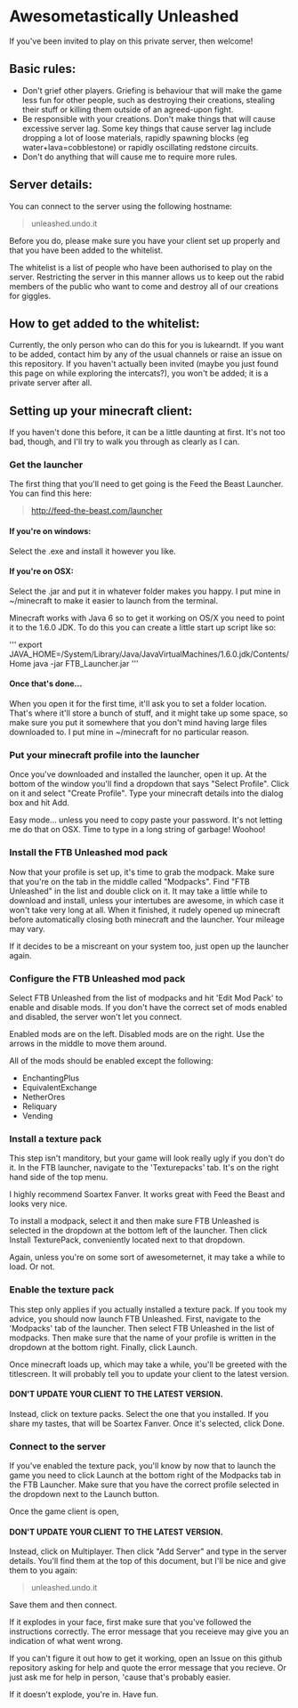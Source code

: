 # Awesometastically Unleashed

If you've been invited to play on this private server, then welcome!

## Basic rules:

- Don't grief other players. Griefing is behaviour that will make the game less fun for other people, such as destroying their creations, stealing their stuff or killing them outside of an agreed-upon fight.
- Be responsible with your creations. Don't make things that will cause excessive server lag. Some key things that cause server lag include dropping a lot of loose materials, rapidly spawning blocks (eg water+lava=cobblestone) or rapidly oscillating redstone circuits.
- Don't do anything that will cause me to require more rules.

## Server details:

You can connect to the server using the following hostname:

> unleashed.undo.it

Before you do, please make sure you have your client set up properly and that you have been added to the whitelist.

The whitelist is a list of people who have been authorised to play on the server. Restricting the server in this manner allows us to keep out the rabid members of the public who want to come and destroy all of our creations for giggles.

## How to get added to the whitelist:

Currently, the only person who can do this for you is lukearndt. If you want to be added, contact him by any of the usual channels or raise an issue on this repository. If you haven't actually been invited (maybe you just found this page on while exploring the intercats?), you won't be added; it is a private server after all.

## Setting up your minecraft client:

If you haven't done this before, it can be a little daunting at first. It's not too bad, though, and I'll try to walk you through as clearly as I can.

### Get the launcher

The first thing that you'll need to get going is the Feed the Beast Launcher. You can find this here:

> http://feed-the-beast.com/launcher

#### If you're on windows:

Select the .exe and install it however you like.

#### If you're on OSX:

Select the .jar and put it in whatever folder makes you happy. I put mine in ~/minecraft to make it easier to launch from the terminal.

Minecraft works with Java 6 so to get it working on OS/X you need to point it to the 1.6.0 JDK.  To do this you can create a little start up script like so:

'''
export JAVA_HOME=/System/Library/Java/JavaVirtualMachines/1.6.0.jdk/Contents/Home
java -jar FTB_Launcher.jar
'''

#### Once that's done...

When you open it for the first time, it'll ask you to set a folder location. That's where it'll store a bunch of stuff, and it might take up some space, so make sure you put it somewhere that you don't mind having large files downloaded to. I put mine in ~/minecraft for no particular reason.

### Put your minecraft profile into the launcher

Once you've downloaded and installed the launcher, open it up. At the bottom of the window you'll find a dropdown that says "Select Profile". Click on it and select "Create Profile". Type your minecraft details into the dialog box and hit Add.

Easy mode... unless you need to copy paste your password. It's not letting me do that on OSX. Time to type in a long string of garbage! Woohoo!

### Install the FTB Unleashed mod pack

Now that your profile is set up, it's time to grab the modpack. Make sure that you're on the tab in the middle called "Modpacks". Find "FTB Unleashed" in the list and double click on it. It may take a little while to download and install, unless your intertubes are awesome, in which case it won't take very long at all. When it finished, it rudely opened up minecraft before automatically closing both minecraft and the launcher. Your mileage may vary.

If it decides to be a miscreant on your system too, just open up the launcher again.

### Configure the FTB Unleashed mod pack

Select FTB Unleashed from the list of modpacks and hit 'Edit Mod Pack' to enable and disable mods. If you don't have the correct set of mods enabled and disabled, the server won't let you connect.

Enabled mods are on the left. Disabled mods are on the right. Use the arrows in the middle to move them around.

All of the mods should be enabled except the following:

- EnchantingPlus
- EquivalentExchange
- NetherOres
- Reliquary
- Vending

### Install a texture pack

This step isn't manditory, but your game will look really ugly if you don't do it. In the FTB launcher, navigate to the 'Texturepacks' tab. It's on the right hand side of the top menu.

I highly recommend Soartex Fanver. It works great with Feed the Beast and looks very nice.

To install a modpack, select it and then make sure FTB Unleashed is selected in the dropdown at the bottom left of the launcher. Then click Install TexturePack, conveniently located next to that dropdown.

Again, unless you're on some sort of awesometernet, it may take a while to load. Or not.

### Enable the texture pack

This step only applies if you actually installed a texture pack. If you took my advice, you should now launch FTB Unleashed. First, navigate to the 'Modpacks' tab of the launcher. Then select FTB Unleashed in the list of modpacks. Then make sure that the name of your profile is written in the dropdown at the bottom right. Finally, click Launch.

Once minecraft loads up, which may take a while, you'll be greeted with the titlescreen. It will probably tell you to update your client to the latest version.

#### DON'T UPDATE YOUR CLIENT TO THE LATEST VERSION.

Instead, click on texture packs. Select the one that you installed. If you share my tastes, that will be Soartex Fanver. Once it's selected, click Done.

### Connect to the server

If you've enabled the texture pack, you'll know by now that to launch the game you need to click Launch at the bottom right of the Modpacks tab in the FTB Launcher. Make sure that you have the correct profile selected in the dropdown next to the Launch button.

Once the game client is open,

#### DON'T UPDATE YOUR CLIENT TO THE LATEST VERSION.

Instead, click on Multiplayer. Then click "Add Server" and type in the server details. You'll find them at the top of this document, but I'll be nice and give them to you again:

> unleashed.undo.it

Save them and then connect.

If it explodes in your face, first make sure that you've followed the instructions correctly. The error message that you receieve may give you an indication of what went wrong.

If you can't figure it out how to get it working, open an Issue on this github repository asking for help and quote the error message that you recieve. Or just ask me for help in person, 'cause that's probably easier.


If it doesn't explode, you're in. Have fun.
